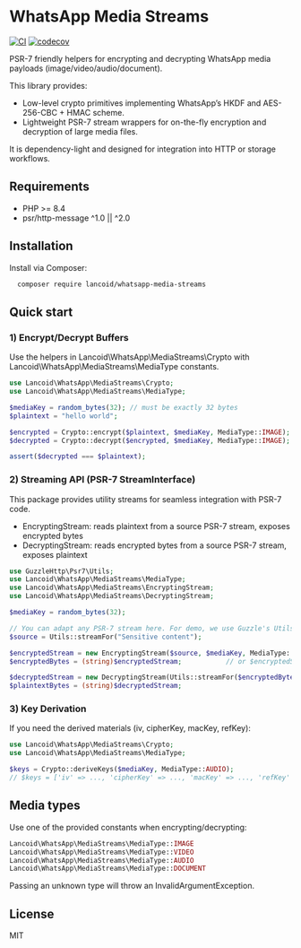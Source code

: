 # WhatsApp Media Streams

[![CI](https://github.com/Lancoid/whatsapp-media-streams/workflows/CI/badge.svg)](https://github.com/Lancoid/whatsapp-media-streams/actions/workflows/ci.yml)
[![codecov](https://codecov.io/gh/Lancoid/whatsapp-media-streams/branch/main/graph/badge.svg)](https://codecov.io/gh/Lancoid/whatsapp-media-streams)

PSR-7 friendly helpers for encrypting and decrypting WhatsApp media payloads (image/video/audio/document).

This library provides:
- Low-level crypto primitives implementing WhatsApp’s HKDF and AES-256-CBC + HMAC scheme.
- Lightweight PSR-7 stream wrappers for on-the-fly encryption and decryption of large media files.

It is dependency-light and designed for integration into HTTP or storage workflows.

## Requirements
- PHP >= 8.4
- psr/http-message ^1.0 || ^2.0

## Installation
Install via Composer:

```bash
  composer require lancoid/whatsapp-media-streams
```

## Quick start

### 1) Encrypt/Decrypt Buffers
Use the helpers in Lancoid\WhatsApp\MediaStreams\Crypto with Lancoid\WhatsApp\MediaStreams\MediaType constants.

```php
use Lancoid\WhatsApp\MediaStreams\Crypto;
use Lancoid\WhatsApp\MediaStreams\MediaType;

$mediaKey = random_bytes(32); // must be exactly 32 bytes
$plaintext = "hello world";

$encrypted = Crypto::encrypt($plaintext, $mediaKey, MediaType::IMAGE);
$decrypted = Crypto::decrypt($encrypted, $mediaKey, MediaType::IMAGE);

assert($decrypted === $plaintext);
```

### 2) Streaming API (PSR-7 StreamInterface)
This package provides utility streams for seamless integration with PSR-7 code.

- EncryptingStream: reads plaintext from a source PSR-7 stream, exposes encrypted bytes
- DecryptingStream: reads encrypted bytes from a source PSR-7 stream, exposes plaintext

```php
use GuzzleHttp\Psr7\Utils;
use Lancoid\WhatsApp\MediaStreams\MediaType;
use Lancoid\WhatsApp\MediaStreams\EncryptingStream;
use Lancoid\WhatsApp\MediaStreams\DecryptingStream;

$mediaKey = random_bytes(32);

// You can adapt any PSR-7 stream here. For demo, we use Guzzle's Utils::streamFor()
$source = Utils::streamFor("Sensitive content");

$encryptedStream = new EncryptingStream($source, $mediaKey, MediaType::VIDEO);
$encryptedBytes = (string)$encryptedStream;           // or $encryptedStream->getContents();

$decryptedStream = new DecryptingStream(Utils::streamFor($encryptedBytes), $mediaKey, MediaType::VIDEO);
$plaintextBytes = (string)$decryptedStream;
```

### 3) Key Derivation
If you need the derived materials (iv, cipherKey, macKey, refKey):

```php
use Lancoid\WhatsApp\MediaStreams\Crypto;
use Lancoid\WhatsApp\MediaStreams\MediaType;

$keys = Crypto::deriveKeys($mediaKey, MediaType::AUDIO);
// $keys = ['iv' => ..., 'cipherKey' => ..., 'macKey' => ..., 'refKey' => ...]
```

## Media types
Use one of the provided constants when encrypting/decrypting:
```php
Lancoid\WhatsApp\MediaStreams\MediaType::IMAGE
Lancoid\WhatsApp\MediaStreams\MediaType::VIDEO
Lancoid\WhatsApp\MediaStreams\MediaType::AUDIO
Lancoid\WhatsApp\MediaStreams\MediaType::DOCUMENT
```

Passing an unknown type will throw an InvalidArgumentException.

## License
MIT
